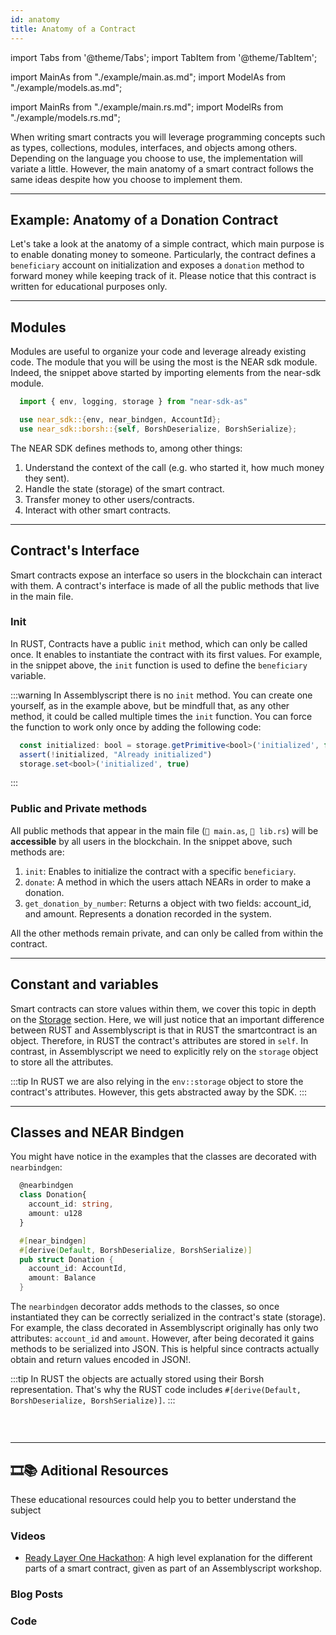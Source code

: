 ```yaml
---
id: anatomy
title: Anatomy of a Contract
---
```

import Tabs from '@theme/Tabs';
import TabItem from '@theme/TabItem';

import MainAs from "./example/main.as.md";
import ModelAs from "./example/models.as.md";

import MainRs from "./example/main.rs.md";
import ModelRs from "./example/models.rs.md";


When writing smart contracts you will leverage programming concepts such as types, collections, modules, interfaces, and objects among others. Depending on the language you choose to use, the implementation will variate a little. However, the main anatomy of a smart contract follows the same ideas despite how you choose to implement them.

---

## Example: Anatomy of a Donation Contract

Let's take a look at the anatomy of a simple contract, which main purpose is to enable donating money to someone. Particularly, the contract defines a `beneficiary` account on initialization and exposes a `donation` method to forward money while keeping track of it. Please notice that this contract is written for educational purposes only.

<Tabs className="language-tabs">
  <TabItem value="as" label="🚀 - Assemblyscript">
    <Tabs className="file-tabs">
      <TabItem value="as-main" label="main.ts">
        <MainAs></MainAs>
      </TabItem>
      <TabItem value="as-external" label="models.ts">
        <ModelAs></ModelAs>
      </TabItem>
    </Tabs>
  </TabItem>
  <TabItem value="rs" label="🦀 - Rust">
    <Tabs className="file-tabs">
      <TabItem value="as-main" label="main.ts">
        <MainRs></MainRs>
      </TabItem>
      <TabItem value="as-external" label="models.ts">
        <ModelRs></ModelRs>
      </TabItem>
    </Tabs>
  </TabItem>
</Tabs>

---

## Modules
Modules are useful to organize your code and leverage already existing code. The module that you will be using the most is the NEAR sdk module. Indeed, the snippet above started by importing elements from the near-sdk module. 

<Tabs className="language-tabs">
  <TabItem value="as" label="🚀 - Assemblyscript">

  ```ts
    import { env, logging, storage } from "near-sdk-as"
  ```

  </TabItem>
  <TabItem value="rs" label="🦀 - Rust">

  ```rust
    use near_sdk::{env, near_bindgen, AccountId};
    use near_sdk::borsh::{self, BorshDeserialize, BorshSerialize};
  ```

  </TabItem>
</Tabs>

The NEAR SDK defines methods to, among other things:

1. Understand the context of the call (e.g. who started it, how much money they sent).
2. Handle the state (storage) of the smart contract.
3. Transfer money to other users/contracts.
4. Interact with other smart contracts.

---
## Contract's Interface
Smart contracts expose an interface so users in the blockchain can interact with them. A contract's interface is made of all the public methods that live in the main file.

### Init
In RUST, Contracts have a public `init` method, which can only be called once. It enables to instantiate the contract with its first values. For example, in the snippet above,
the `init` function is used to define the `beneficiary` variable.

:::warning
In Assemblyscript there is no `init` method. You can create one yourself, as in the example above, but be mindfull that, as any other method, it could be called multiple times the `init` function. You can force the function to work only once by adding the following code:

```ts
  const initialized: bool = storage.getPrimitive<bool>('initialized', false)
  assert(!initialized, "Already initialized")
  storage.set<bool>('initialized', true)
```
:::

### Public and Private methods
All public methods that appear in the main file (`🚀 main.as`, `🦀 lib.rs`) will be **accessible** by all users in the blockchain. In the snippet above, such methods are:

1. `init`: Enables to initialize the contract with a specific `beneficiary`.
2. `donate`: A method in which the users attach NEARs in order to make a donation.
3. `get_donation_by_number`: Returns a object with two fields: account_id, and amount. Represents a donation recorded in the system.

All the other methods remain private, and can only be called from within the contract.

---

## Constant and variables

Smart contracts can store values within them, we cover this topic in depth on the [Storage](../storage.md) section. Here, we will just notice that an important difference between RUST and Assemblyscript is that in RUST the smartcontract is an object. Therefore, in RUST the contract's attributes are stored in `self`. In contrast, in Assemblyscript we need to explicitly rely on the `storage` object to store all the attributes.

:::tip
In RUST we are also relying in the `env::storage` object to store the contract's attributes. However, this gets abstracted away by the SDK.
:::

---

## Classes and NEAR Bindgen

You might have notice in the examples that the classes are decorated with `nearbindgen`:

<Tabs className="language-tabs">
  <TabItem value="as" label="🚀 - Assemblyscript">

  ```ts
    @nearbindgen
    class Donation{
      account_id: string,
      amount: u128
    }
  ```

  </TabItem>
  <TabItem value="rs" label="🦀 - Rust">

  ```rust
    #[near_bindgen]
    #[derive(Default, BorshDeserialize, BorshSerialize)]
    pub struct Donation {
      account_id: AccountId,
      amount: Balance
    }
  ```

  </TabItem>
</Tabs>

The `nearbindgen` decorator adds methods to the classes, so once instantiated they can be correctly serialized in the contract's state (storage). For example, the class decorated in Assemblyscript originally has only two attributes: `account_id` and `amount`. However, after being decorated it gains methods to be serialized into JSON. This is helpful since contracts actually obtain and return values encoded in JSON!.

:::tip
In RUST the objects are actually stored using their Borsh representation. That's why the RUST code includes `#[derive(Default, BorshDeserialize, BorshSerialize)]`.
:::

### &nbsp;
---
## 🎞️📚 Aditional Resources
These educational resources could help you to better understand the subject
### Videos
- [Ready Layer One Hackathon](https://www.youtube.com/watch?v=2mRpIRJ8IK0): A high level explanation for the different parts of a smart contract, given as part of an Assemblyscript workshop.

### Blog Posts

### Code